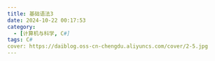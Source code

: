 ```yaml
---
title: 基础语法3
date: 2024-10-22 00:17:53
category:
  - [计算机与科学, C#]
tags: C#
cover: https://daiblog.oss-cn-chengdu.aliyuncs.com/cover/2-5.jpg
---
```

